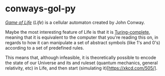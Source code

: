 # conways-gol-py

*[Game of Life](https://en.wikipedia.org/wiki/Conway%27s_Game_of_Life)* (*Life*) is a cellular automaton created by John Conway. 

Maybe the most interesting feature of Life is that it is [Turing-complete](https://en.wikipedia.org/wiki/Turing_completeness), meaning that it is equivalent to 
the computer that you're reading this on, in regards to how it can manipulate a set of abstract symbols (like 1's and 0's) according to a set of predefined rules.

This means that, although infeasible, it is theoretically possible to encode the state of our Universe and its and ruleset (quantum mechanics, general relativity, etc) in Life, 
and then start (simulating it)[https://xkcd.com/505/].
